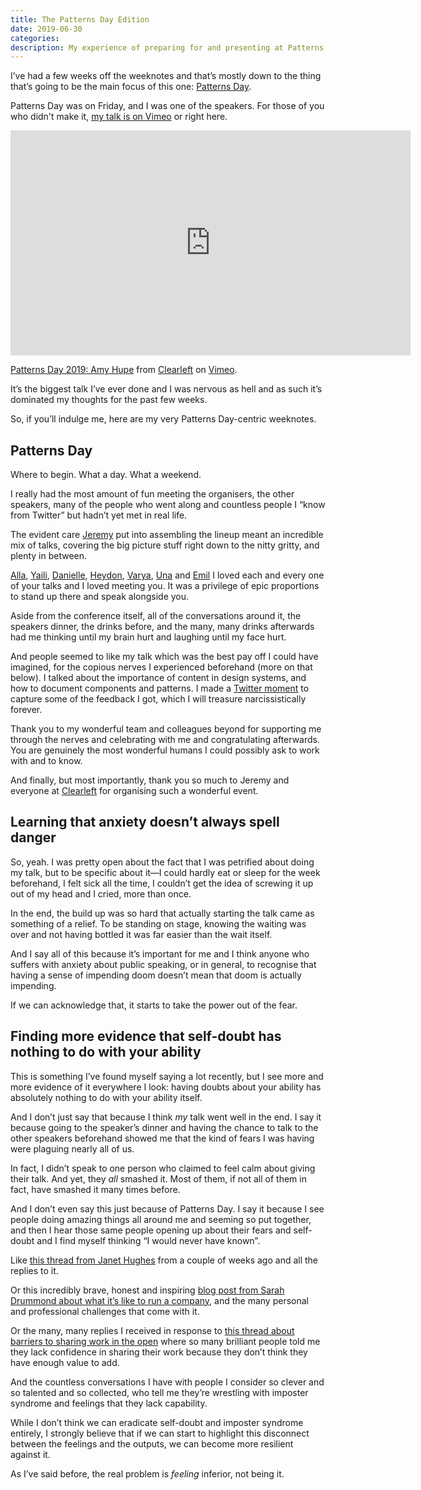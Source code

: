 ```yaml
---
title: The Patterns Day Edition
date: 2019-06-30
categories:
description: My experience of preparing for and presenting at Patterns Day 2019.
---
```


I’ve had a few weeks off the weeknotes and that’s mostly down to the thing that’s going to be the main focus of this one: [Patterns Day](https://patternsday.com/).

Patterns Day was on Friday, and I was one of the speakers. For those of you who didn't make it, [my talk is on Vimeo](https://vimeo.com/345902920) or right here.

<iframe src="https://player.vimeo.com/video/345902920?color=ffffff&title=0&byline=0&portrait=0" width="640" height="360" frameborder="0" allow="autoplay; fullscreen" allowfullscreen></iframe>
<p><a href="https://vimeo.com/345902920">Patterns Day 2019: Amy Hupe</a> from <a href="https://vimeo.com/clearleft">Clearleft</a> on <a href="https://vimeo.com">Vimeo</a>.</p>

It’s the biggest talk I’ve ever done and I was nervous as hell and as such it’s dominated my thoughts for the past few weeks.

So, if you’ll indulge me, here are my very Patterns Day-centric weeknotes.

## Patterns Day

Where to begin. What a day. What a weekend. 

I really had the most amount of fun meeting the organisers, the other speakers, many of the people who went along and countless people I “know from Twitter” but hadn’t yet met in real life.

The evident care [Jeremy](https://twitter.com/adactio) put into assembling the lineup meant an incredible mix of talks, covering the big picture stuff right down to the nitty gritty, and plenty in between. 

[Alla](https://twitter.com/craftui), [Yaili](https://twitter.com/yaili), [Danielle](https://twitter.com/dhuntrods), [Heydon](https://twitter.com/heydonworks), [Varya](https://twitter.com/varya_en), [Una](https://twitter.com/Una) and [Emil](https://twitter.com/ThatEmil) I loved each and every one of your talks and I loved meeting you. It was a privilege of epic proportions to stand up there and speak alongside you. 

Aside from the conference itself, all of the conversations around it, the speakers dinner, the drinks before, and the many, many drinks afterwards had me thinking until my brain hurt and laughing until my face hurt.

And people seemed to like my talk which was the best pay off I could have imagined, for the copious nerves I experienced beforehand (more on that below). I talked about the importance of content in design systems, and how to document components and patterns. I made a [Twitter moment](https://twitter.com/i/moments/1145255339396358144?s=13) to capture some of the feedback I got, which I will treasure narcissistically forever. 

Thank you to my wonderful team and colleagues beyond for supporting me through the nerves and celebrating with me and congratulating afterwards. You are genuinely the most wonderful humans I could possibly ask to work with and to know. 

And finally, but most importantly, thank you so much to Jeremy and everyone at [Clearleft](https://twitter.com/clearleft) for organising such a wonderful event. 

## Learning that anxiety doesn’t always spell danger

So, yeah. I was pretty open about the fact that I was petrified about doing my talk, but to be specific about it&mdash;I could hardly eat or sleep for the week beforehand, I felt sick all the time, I couldn’t get the idea of screwing it up out of my head and I cried, more than once. 

In the end, the build up was so hard that actually starting the talk came as something of a relief. To be standing on stage, knowing the waiting was over and not having bottled it was far easier than the wait itself. 

And I say all of this because it’s important for me and I think anyone who suffers with anxiety about public speaking, or in general, to recognise that having a sense of impending doom doesn’t mean that doom is actually impending. 

If we can acknowledge that, it starts to take the power out of the fear. 

## Finding more evidence that self-doubt has nothing to do with your ability

This is something I’ve found myself saying a lot recently, but I see more and more evidence of it everywhere I look: having doubts about your ability has absolutely nothing to do with your ability itself.

And I don’t just say that because I think _my_ talk went well in the end. I say it because going to the speaker’s dinner and having the chance to talk to the other speakers beforehand showed me that the kind of fears I was having were plaguing nearly all of us. 

In fact, I didn’t speak to one person who claimed to feel calm about giving their talk. And yet, they _all_ smashed it. Most of them, if not all of them in fact, have smashed it many times before. 

And I don’t even say this just because of Patterns Day. I say it because I see people doing amazing things all around me and seeming so put together, and then I hear those same people opening up about their fears and self-doubt and I find myself thinking “I would never have known”.

Like [this thread from Janet Hughes](https://twitter.com/JanetHughes/status/1138849403446448128?s=20) from a couple of weeks ago and all the replies to it.

Or this incredibly brave, honest and inspiring [blog post from Sarah Drummond about what it’s like to run a company](https://medium.com/wearesnook/a-decade-of-snook-279233a718fd), and the many personal and professional challenges that come with it.  

Or the many, many replies I received in response to [this thread about barriers to sharing work in the open](https://twitter.com/Amy_Hupe/status/1126189806264946689?s=20) where so many brilliant people told me they lack confidence in sharing their work because they don’t think they have enough value to add. 

And the countless conversations I have with people I consider so clever and so talented and so collected, who tell me they’re wrestling with imposter syndrome and feelings that they lack capability.

While I don’t think we can eradicate self-doubt and imposter syndrome entirely, I strongly believe that if we can start to highlight this disconnect between the feelings and the outputs, we can become more resilient against it. 

As I’ve said before, the real problem is _feeling_ inferior, not being it. 